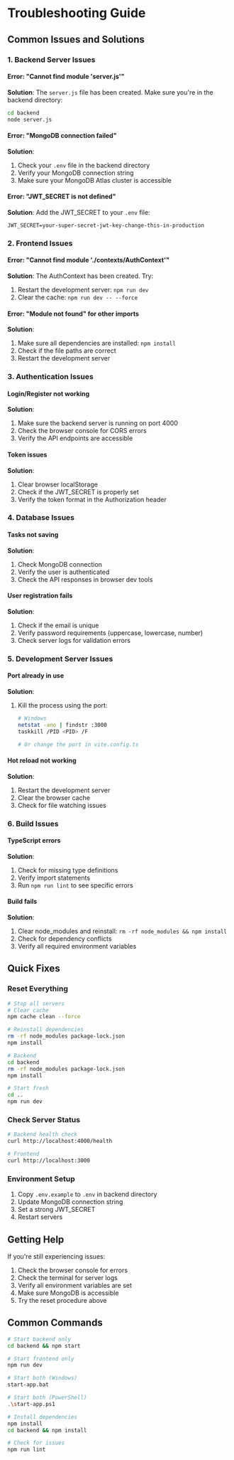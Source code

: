 # Troubleshooting Guide

## Common Issues and Solutions

### 1. Backend Server Issues

#### Error: "Cannot find module 'server.js'"
**Solution**: The `server.js` file has been created. Make sure you're in the backend directory:
```bash
cd backend
node server.js
```

#### Error: "MongoDB connection failed"
**Solution**: 
1. Check your `.env` file in the backend directory
2. Verify your MongoDB connection string
3. Make sure your MongoDB Atlas cluster is accessible

#### Error: "JWT_SECRET is not defined"
**Solution**: Add the JWT_SECRET to your `.env` file:
```env
JWT_SECRET=your-super-secret-jwt-key-change-this-in-production
```

### 2. Frontend Issues

#### Error: "Cannot find module './contexts/AuthContext'"
**Solution**: The AuthContext has been created. Try:
1. Restart the development server: `npm run dev`
2. Clear the cache: `npm run dev -- --force`

#### Error: "Module not found" for other imports
**Solution**: 
1. Make sure all dependencies are installed: `npm install`
2. Check if the file paths are correct
3. Restart the development server

### 3. Authentication Issues

#### Login/Register not working
**Solution**:
1. Make sure the backend server is running on port 4000
2. Check the browser console for CORS errors
3. Verify the API endpoints are accessible

#### Token issues
**Solution**:
1. Clear browser localStorage
2. Check if the JWT_SECRET is properly set
3. Verify the token format in the Authorization header

### 4. Database Issues

#### Tasks not saving
**Solution**:
1. Check MongoDB connection
2. Verify the user is authenticated
3. Check the API responses in browser dev tools

#### User registration fails
**Solution**:
1. Check if the email is unique
2. Verify password requirements (uppercase, lowercase, number)
3. Check server logs for validation errors

### 5. Development Server Issues

#### Port already in use
**Solution**:
1. Kill the process using the port:
   ```bash
   # Windows
   netstat -ano | findstr :3000
   taskkill /PID <PID> /F
   
   # Or change the port in vite.config.ts
   ```

#### Hot reload not working
**Solution**:
1. Restart the development server
2. Clear the browser cache
3. Check for file watching issues

### 6. Build Issues

#### TypeScript errors
**Solution**:
1. Check for missing type definitions
2. Verify import statements
3. Run `npm run lint` to see specific errors

#### Build fails
**Solution**:
1. Clear node_modules and reinstall: `rm -rf node_modules && npm install`
2. Check for dependency conflicts
3. Verify all required environment variables

## Quick Fixes

### Reset Everything
```bash
# Stop all servers
# Clear cache
npm cache clean --force

# Reinstall dependencies
rm -rf node_modules package-lock.json
npm install

# Backend
cd backend
rm -rf node_modules package-lock.json
npm install

# Start fresh
cd ..
npm run dev
```

### Check Server Status
```bash
# Backend health check
curl http://localhost:4000/health

# Frontend
curl http://localhost:3000
```

### Environment Setup
1. Copy `.env.example` to `.env` in backend directory
2. Update MongoDB connection string
3. Set a strong JWT_SECRET
4. Restart servers

## Getting Help

If you're still experiencing issues:

1. Check the browser console for errors
2. Check the terminal for server logs
3. Verify all environment variables are set
4. Make sure MongoDB is accessible
5. Try the reset procedure above

## Common Commands

```bash
# Start backend only
cd backend && npm start

# Start frontend only
npm run dev

# Start both (Windows)
start-app.bat

# Start both (PowerShell)
.\start-app.ps1

# Install dependencies
npm install
cd backend && npm install

# Check for issues
npm run lint
``` 